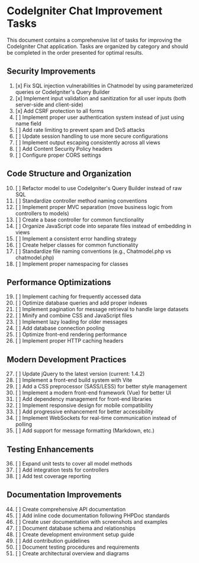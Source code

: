 # CodeIgniter Chat Improvement Tasks

This document contains a comprehensive list of tasks for improving the CodeIgniter Chat application. Tasks are organized by category and should be completed in the order presented for optimal results.

## Security Improvements

1. [x] Fix SQL injection vulnerabilities in Chatmodel by using parameterized queries or CodeIgniter's Query Builder
2. [x] Implement input validation and sanitization for all user inputs (both server-side and client-side)
3. [x] Add CSRF protection to all forms
4. [ ] Implement proper user authentication system instead of just using name field
5. [ ] Add rate limiting to prevent spam and DoS attacks
6. [ ] Update session handling to use more secure configurations
7. [ ] Implement output escaping consistently across all views
8. [ ] Add Content Security Policy headers
9. [ ] Configure proper CORS settings

## Code Structure and Organization

10. [ ] Refactor model to use CodeIgniter's Query Builder instead of raw SQL
11. [ ] Standardize controller method naming conventions
12. [ ] Implement proper MVC separation (move business logic from controllers to models)
13. [ ] Create a base controller for common functionality
14. [ ] Organize JavaScript code into separate files instead of embedding in views
15. [ ] Implement a consistent error handling strategy
16. [ ] Create helper classes for common functionality
17. [ ] Standardize file naming conventions (e.g., Chatmodel.php vs chatmodel.php)
18. [ ] Implement proper namespacing for classes

## Performance Optimizations

19. [ ] Implement caching for frequently accessed data
20. [ ] Optimize database queries and add proper indexes
21. [ ] Implement pagination for message retrieval to handle large datasets
22. [ ] Minify and combine CSS and JavaScript files
23. [ ] Implement lazy loading for older messages
24. [ ] Add database connection pooling
25. [ ] Optimize front-end rendering performance
26. [ ] Implement proper HTTP caching headers

## Modern Development Practices

27. [ ] Update jQuery to the latest version (current: 1.4.2)
28. [ ] Implement a front-end build system with Vite
29. [ ] Add a CSS preprocessor (SASS/LESS) for better style management
30. [ ] Implement a modern front-end framework (Vue) for better UI
31. [ ] Add dependency management for front-end libraries
32. [ ] Implement responsive design for mobile compatibility
33. [ ] Add progressive enhancement for better accessibility
34. [ ] Implement WebSockets for real-time communication instead of polling
35. [ ] Add support for message formatting (Markdown, etc.)

## Testing Enhancements

36. [ ] Expand unit tests to cover all model methods
37. [ ] Add integration tests for controllers
39. [ ] Add test coverage reporting


## Documentation Improvements

44. [ ] Create comprehensive API documentation
45. [ ] Add inline code documentation following PHPDoc standards
46. [ ] Create user documentation with screenshots and examples
47. [ ] Document database schema and relationships
48. [ ] Create development environment setup guide
49. [ ] Add contribution guidelines
50. [ ] Document testing procedures and requirements
51. [ ] Create architectural overview and diagrams
